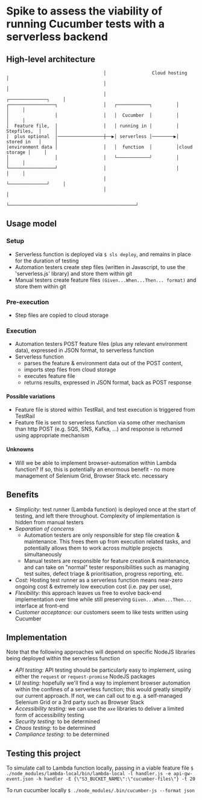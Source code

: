 # Spike to assess the viability of running Cucumber tests with a serverless backend

## High-level architecture
```                                 ┌───────────────────────────────────────────────┐
                                    │                 Cloud hosting                 │
                                    │                                               │
                                    │                          ┌──────────────┐     │
┌─────────────────┐                 │   ┌────────────┐         │              │     │
│                 │                 │   │  Cucumber  │         │              │     │
│  Feature file,  │                 │   │ running in │         │  Stepfiles,  │     │
│  plus optional  │─────────────────┼──▶│ serverless │────────▶│  stored in   │     │
│environment data │                 │   │  function  │         │cloud storage │     │
│                 │                 │   └────────────┘         │              │     │
└─────────────────┘                 │                          │              │     │
                                    │                          └──────────────┘     │
                                    │                                               │
                                    └───────────────────────────────────────────────┘
```
## Usage model

### Setup
- Serverless function is deployed via `$ sls deploy`, and remains in place for the duration of testing
- Automation testers create step files (written in Javascript, to use the 'serverless.js' library) and store them within git
- Manual testers create feature files `(Given...When...Then... format)` and store them within git

### Pre-execution
- Step files are copied to cloud storage

### Execution
- Automation testers POST feature files (plus any relevant environment data), expressed in JSON format, to serverless function
- Serverless function
  - parses the feature & environment data out of the POST content,
  - imports step files from cloud storage
  - executes feature file
  - returns results, expressed in JSON format, back as POST response

#### Possible variations
- Feature file is stored within TestRail, and test execution is triggered from TestRail
- Feature file is sent to serverless function via some other mechanism than http POST (e.g. SQS, SNS, Kafka, ...) and response is returned using appropriate mechanism

#### Unknowns
- Will we be able to implement browser-automation within Lambda function? If so, this is potentially an enormous benefit - no more management of Selenium Grid, Browser Stack etc. necessary

## Benefits
- _Simplicity:_ test runner (Lambda function) is deployed once at the start of testing, and left there throughout. Complexity of implementation is hidden from manual testers
- _Separation of concerns_
  - Automation testers are only responsible for step file creation & maintenance. This frees them up from execution related tasks, and potentially allows them to work across multiple projects simultaneously
  - Manual testers are responsible for feature creation & maintenance, and can take on "normal" tester responsibilities such as managing test suites, defect triage & prioritisation, progress reporting, etc.
- _Cost:_ Hosting test runner as a serverless function means near-zero ongoing cost & extremely low execution cost (i.e. pay per use), 
- _Flexibility:_ this approach leaves us free to evolve back-end implementation over time while still preserving `Given...When...Then...` interface at front-end 
- _Customer acceptance:_ our customers seem to like tests written using Cucumber

## Implementation
Note that the following approaches will depend on specific NodeJS libraries being deployed within the serverless function
- _API testing:_ API testing should be particularly easy to implement, using either the `request` or `request-promise` NodeJS packages
- _UI testing:_ hopefully we'll find a way to implement browser automation within the confines of a serverless function; this would greatly simplify our current approach. If not, we can call out to e.g. a self-managed Selenium Grid or a 3rd party such as Browser Stack
- _Accessibility testing:_ we can use the `axe` libraries to deliver a limited form of accessibility testing
- _Security testing:_ to be determined
- _Chaos testing:_ to be determined
- _Compliance testing:_ to be determined

## Testing this project
To simulate call to Lambda function locally, passing in a viable feature file
`$ ./node_modules/lambda-local/bin/lambda-local -l handler.js -e api-gw-event.json -h handler -E {\"S3_BUCKET_NAME\":\"cucumber-files\"} -t 20`

To run cucumber locally
`$ ./node_modules/.bin/cucumber-js --format json`